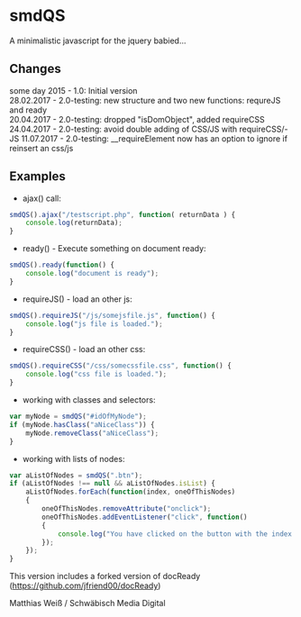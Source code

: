 # smdQS
A minimalistic javascript for the jquery babied...


## Changes

some day 2015	- 1.0: 		Initial version  
28.02.2017 	- 2.0-testing:	new structure and two new functions: requreJS and ready  
20.04.2017	- 2.0-testing:  dropped "isDomObject", added requireCSS  
24.04.2017	- 2.0-testing:  avoid double adding of CSS/JS with requireCSS/-JS
11.07.2017	- 2.0-testing:	__requireElement now has an option to ignore if reinsert an css/js


## Examples

- ajax() call:
``` js
smdQS().ajax("/testscript.php", function( returnData ) {
	console.log(returnData);					
}
```

- ready() - Execute something on document ready:
``` js
smdQS().ready(function() {
	console.log("document is ready");					
}
```

- requireJS() - load an other js:
``` js
smdQS().requireJS("/js/somejsfile.js", function() {
	console.log("js file is loaded.");					
}
```

- requireCSS() - load an other css:
``` js
smdQS().requireCSS("/css/somecssfile.css", function() {
	console.log("css file is loaded.");					
}
```

- working with classes and selectors:
``` js
var myNode = smdQS("#idOfMyNode");
if (myNode.hasClass("aNiceClass")) {
	myNode.removeClass("aNiceClass");
}
```

- working with lists of nodes:
``` js
var aListOfNodes = smdQS(".btn");
if (aListOfNodes !== null && aListOfNodes.isList) {
	aListOfNodes.forEach(function(index, oneOfThisNodes) 
	{
		oneOfThisNodes.removeAttribute("onclick");
		oneOfThisNodes.addEventListener("click", function() 
		{
			console.log("You have clicked on the button with the index " + index);
		});
	});
} 
```


This version includes a forked version of docReady (https://github.com/jfriend00/docReady)

Matthias Weiß / Schwäbisch Media Digital
